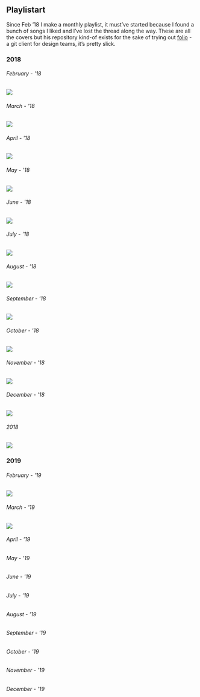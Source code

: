 ## Playlistart

Since Feb ’18 I make a monthly playlist, it must’ve started because I found a bunch of songs I liked and I’ve lost the thread along the way. These are all the covers but his repository kind-of exists for the sake of trying out [folio](http://folioformac.com/) - a git client for design teams, it’s pretty slick.

### 2018
###### February  - '18
![](https://github.com/joshre/playlistart/blob/master/february.png)
###### March - '18
![](https://github.com/joshre/playlistart/blob/master/march.png)
###### April - '18
![](https://github.com/joshre/playlistart/blob/master/april.png)
###### May - '18
![](https://github.com/joshre/playlistart/blob/master/may.png)
###### June - '18
![](https://github.com/joshre/playlistart/blob/master/june.png)
###### July - '18
![](https://github.com/joshre/playlistart/blob/master/july.png)
###### August - '18
![](https://github.com/joshre/playlistart/blob/master/august.png)
###### September - '18
![](https://github.com/joshre/playlistart/blob/master/september.png)
###### October - '18
![](https://github.com/joshre/playlistart/blob/master/october.png)
###### November - '18
![](https://github.com/joshre/playlistart/blob/master/november.png)
###### December - '18
![](https://github.com/joshre/playlistart/blob/master/december.png)
###### 2018
![](https://github.com/joshre/playlistart/blob/master/2018.png)

### 2019
###### February  - '19
![](https://github.com/joshre/playlistart/blob/master/february-19.png)
###### March - '19
![](https://github.com/joshre/playlistart/blob/master/march19.png)
###### April - '19
###### May - '19
###### June - '19
###### July - '19
###### August - '19
###### September - '19
###### October - '19
###### November - '19
###### December - '19
